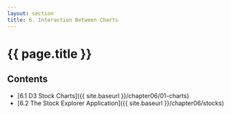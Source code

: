 ```yaml
---
layout: section
title: 6. Interaction Between Charts
---
```


# {{ page.title }}

## Contents

- [6.1 D3 Stock Charts]({{ site.baseurl }}/chapter06/01-charts)
- [6.2 The Stock Explorer Application]({{ site.baseurl }}/chapter06/stocks)


